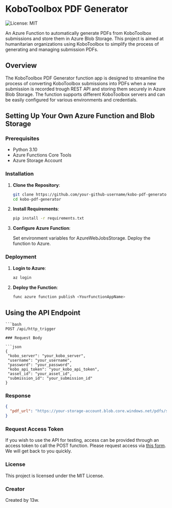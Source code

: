 # KoboToolbox PDF Generator

![License: MIT](https://img.shields.io/badge/License-MIT-yellow.svg)

An Azure Function to automatically generate PDFs from KoboToolbox submissions and store them in Azure Blob Storage. This project is aimed at humanitarian organizations using KoboToolbox to simplify the process of generating and managing submission PDFs.

## Overview

The KoboToolbox PDF Generator function app is designed to streamline the process of converting KoboToolbox submissions into PDFs when a new submission is recorded trough REST API and storing them securely in Azure Blob Storage. The function supports different KoboToolbox servers and can be easily configured for various environments and credentials.

## Setting Up Your Own Azure Function and Blob Storage

### Prerequisites

- Python 3.10
- Azure Functions Core Tools
- Azure Storage Account

### Installation

1. **Clone the Repository**:
    ```bash
    git clone https://github.com/your-github-username/kobo-pdf-generator.git
    cd kobo-pdf-generator
    ```

2. **Install Requirements**:
    ```bash
    pip install -r requirements.txt
    ```

3. **Configure Azure Function**:

    Set environment variables for AzureWebJobsStorage.
    Deploy the function to Azure.

### Deployment

1. **Login to Azure**:
    ```bash
    az login
    ```

2. **Deploy the Function**:
    ```bash
    func azure function publish <YourFunctionAppName>
    ```

## Using the API Endpoint
    ```bash
    POST /api/http_trigger
 ```
### Request Body

```json
{
  "kobo_server": "your_kobo_server",
  "username": "your_username",
  "password": "your_password",
  "kobo_api_token": "your_kobo_api_token",
  "asset_id": "your_asset_id",
  "submission_id": "your_submission_id"
}
```
### Response
```json
{
  "pdf_url": "https://your-storage-account.blob.core.windows.net/pdfs/submission_id.pdf"
}
```

### Request Access Token

If you wish to use the API for testing, access can be provided through an access token to call the POST function. Please request access via [this form](https://forms.gle/N3Z2yKSa5ERNzjHNA). We will get back to you quickly.

### License
This project is licensed under the MIT License.

### Creator
Created by 13w.